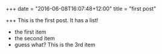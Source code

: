 +++
date = "2016-06-08T16:07:48+12:00"
title = "first post"

+++
This is the first post. It has a list!

* the first item
* the second item
* guess what? This is the 3rd item



